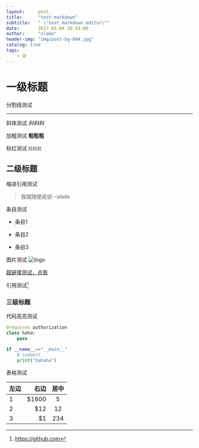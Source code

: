 ```yaml
---
layout:     post
title:      "test markdown"
subtitle:   " \"test markdown editor\""
date:       2017-05-04 20:54:00
author:     "slade"
header-img: "img/post-bg-004.jpg"
catalog: true
tags:
    - 杂
---
```


# 一级标题


分割线测试

------

斜体测试
*斜斜斜*

加粗测试
**粗粗粗** 

标红测试
`红红红`


## 二级标题

缩进引用测试
> 我就随便说说--slade

条目测试
* 条目1
- 条目2
+ 条目3


图片测试
![logo](http://slade-ruan.me/img/slade.png)

[超链接测试，点我](https://www.baidu.com)


引用测试[^1]

### 三级标题

代码高亮测试

```python
@requires authorization
class haha:
    pass

if __name__=="__main__"
    # comment
    print("hahaha")
```


表格测试

| 左边   | 右边   |  居中  |
| ------ | -----: | :----:|
| 1      | \$1600 |   5   |
| 2      | \$12   |   12  |
| 3      | \$1    |  234  |


[^1]: https://github.com





